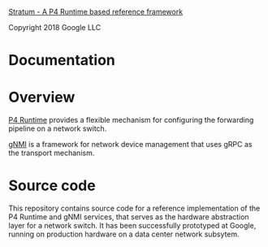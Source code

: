 [Stratum - A P4 Runtime based reference framework](https://github.com/opennetworkinglab/stratum.git)

Copyright 2018 Google LLC

# Documentation

# Overview


[P4 Runtime](https://p4.org/p4-runtime) provides a flexible mechanism for
configuring the forwarding pipeline on a network switch.

[gNMI](https://github.com/openconfig/reference/tree/master/rpc/gnmi) is a
framework for network device management that uses gRPC as the transport
mechanism.

# Source code

This repository contains source code for a reference implementation of
the P4 Runtime and gNMI services, that serves as the hardware abstraction layer
for a network switch. It has been successfully prototyped at Google, running on
production hardware on a data center network subsytem.
